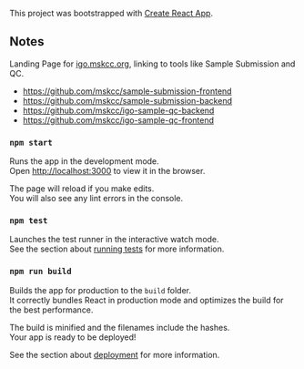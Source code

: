 This project was bootstrapped with [Create React App](https://github.com/facebook/create-react-app).

## Notes

Landing Page for [igo.mskcc.org](http://igo.mskcc.org), linking to tools like Sample Submission and QC.
- https://github.com/mskcc/sample-submission-frontend
- https://github.com/mskcc/sample-submission-backend
- https://github.com/mskcc/igo-sample-qc-backend
- https://github.com/mskcc/igo-sample-qc-frontend

### `npm start`

Runs the app in the development mode.<br>
Open [http://localhost:3000](http://localhost:3000) to view it in the browser.

The page will reload if you make edits.<br>
You will also see any lint errors in the console.

### `npm test`

Launches the test runner in the interactive watch mode.<br>
See the section about [running tests](https://facebook.github.io/create-react-app/docs/running-tests) for more information.

### `npm run build`

Builds the app for production to the `build` folder.<br>
It correctly bundles React in production mode and optimizes the build for the best performance.

The build is minified and the filenames include the hashes.<br>
Your app is ready to be deployed!

See the section about [deployment](https://facebook.github.io/create-react-app/docs/deployment) for more information.

